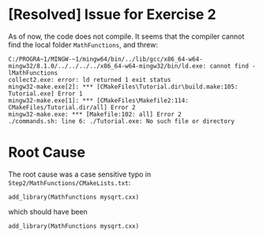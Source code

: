 # [Resolved] Issue for Exercise 2

As of now, the code does not compile. It seems that the compiler cannot find the local folder `MathFunctions`, and threw:
```
C:/PROGRA~1/MINGW-~1/mingw64/bin/../lib/gcc/x86_64-w64-mingw32/8.1.0/../../../../x86_64-w64-mingw32/bin/ld.exe: cannot find -lMathFunctions
collect2.exe: error: ld returned 1 exit status
mingw32-make.exe[2]: *** [CMakeFiles\Tutorial.dir\build.make:105: Tutorial.exe] Error 1
mingw32-make.exe[1]: *** [CMakeFiles\Makefile2:114: CMakeFiles/Tutorial.dir/all] Error 2
mingw32-make.exe: *** [Makefile:102: all] Error 2
./commands.sh: line 6: ./Tutorial.exe: No such file or directory
```

# Root Cause
The root cause was a case sensitive typo in `Step2/MathFunctions/CMakeLists.txt`:
```
add_library(Mathfunctions mysqrt.cxx)
```
which should have been
```
add_library(MathFunctions mysqrt.cxx)
```